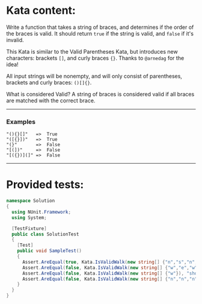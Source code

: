 # Kata content:
Write a function that takes a string of braces, and determines if the order of the braces is valid. It should return ```true``` if the string is valid, and ```false``` if it's invalid.

This Kata is similar to the Valid Parentheses Kata, but introduces new characters: brackets ```[]```, and curly braces ```{}```. Thanks to ```@arnedag``` for the idea!

All input strings will be nonempty, and will only consist of parentheses, brackets and curly braces: ```()[]{}```.

What is considered Valid?
A string of braces is considered valid if all braces are matched with the correct brace.
___
### Examples
```
"(){}[]"   =>  True
"([{}])"   =>  True
"(}"       =>  False
"[(])"     =>  False
"[({})](]" =>  False
```
___
# Provided tests:
```C#
namespace Solution 
{
  using NUnit.Framework;
  using System;

  [TestFixture]
  public class SolutionTest
  {
    [Test]
    public void SampleTest()
    {
      Assert.AreEqual(true, Kata.IsValidWalk(new string[] {"n","s","n","s","n","s","n","s","n","s"}), "should return true");
      Assert.AreEqual(false, Kata.IsValidWalk(new string[] {"w","e","w","e","w","e","w","e","w","e","w","e"}), "should return false");
      Assert.AreEqual(false, Kata.IsValidWalk(new string[] {"w"}), "should return false");
      Assert.AreEqual(false, Kata.IsValidWalk(new string[] {"n","n","n","s","n","s","n","s","n","s"}), "should return false");
    }
  }
}
```